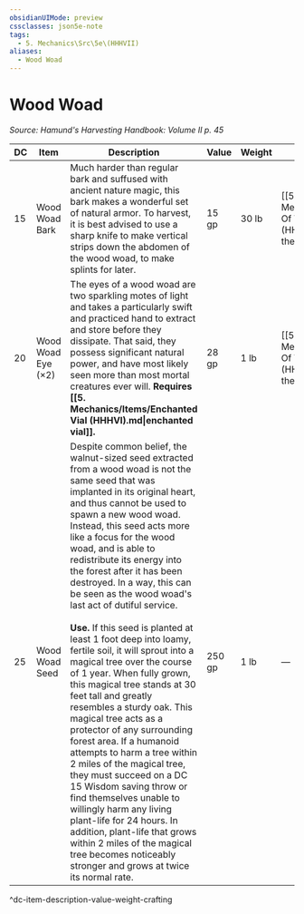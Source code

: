 ```yaml
---
obsidianUIMode: preview
cssclasses: json5e-note
tags:
  - 5. Mechanics\Src\5e\(HHHVII)
aliases:
  - Wood Woad
---
```

# Wood Woad
*Source: Hamund's Harvesting Handbook: Volume II p. 45* 

| DC | Item | Description | Value | Weight | Crafting |
|----|------|-------------|-------|--------|----------|
| 15 | Wood Woad Bark | Much harder than regular bark and suffused with ancient nature magic, this bark makes a wonderful set of natural armor. To harvest, it is best advised to use a sharp knife to make vertical strips down the abdomen of the wood woad, to make splints for later. | 15 gp | 30 lb | [[5. Mechanics/Items/Armor Of The Forest Sentinel (HHHVII).md\|Armor of the Forest Sentinel]] |
| 20 | Wood Woad Eye (×2) | The eyes of a wood woad are two sparkling motes of light and takes a particularly swift and practiced hand to extract and store before they dissipate. That said, they possess significant natural power, and have most likely seen more than most mortal creatures ever will. **Requires [[5. Mechanics/Items/Enchanted Vial (HHHVI).md\|enchanted vial]].** | 28 gp | 1 lb | [[5. Mechanics/Items/Amulet Of The Forest (HHHVII).md\|Amulet of the Forest]] |
| 25 | Wood Woad Seed | Despite common belief, the walnut-sized seed extracted from a wood woad is not the same seed that was implanted in its original heart, and thus cannot be used to spawn a new wood woad. Instead, this seed acts more like a focus for the wood woad, and is able to redistribute its energy into the forest after it has been destroyed. In a way, this can be seen as the wood woad's last act of dutiful service.<br /><br />**Use.** If this seed is planted at least 1 foot deep into loamy, fertile soil, it will sprout into a magical tree over the course of 1 year. When fully grown, this magical tree stands at 30 feet tall and greatly resembles a sturdy oak. This magical tree acts as a protector of any surrounding forest area. If a humanoid attempts to harm a tree within 2 miles of the magical tree, they must succeed on a DC 15 Wisdom saving throw or find themselves unable to willingly harm any living plant-life for 24 hours. In addition, plant-life that grows within 2 miles of the magical tree becomes noticeably stronger and grows at twice its normal rate. | 250 gp | 1 lb | — |
^dc-item-description-value-weight-crafting
